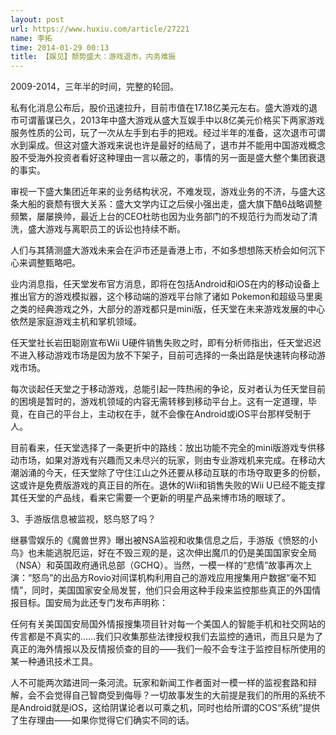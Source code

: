 ```yaml
---
layout: post
url: https://www.huxiu.com/article/27221
name: 李拓
time: 2014-01-29 00:13
title: 【娱见】颓势盛大：游戏退市，内务难振
---
```

2009-2014，三年半的时间，完整的轮回。

私有化消息公布后，股价迅速拉升，目前市值在17.18亿美元左右。盛大游戏的退市可谓蓄谋已久，2013年中盛大游戏从盛大互娱手中以8亿美元价格买下两家游戏服务性质的公司，玩了一次从左手到右手的把戏。经过半年的准备，这次退市可谓水到渠成。但这对盛大游戏来说也许是最好的结局了，退市并不能用中国游戏概念股不受海外投资者看好这种理由一言以蔽之的，事情的另一面是盛大整个集团衰退的事实。

审视一下盛大集团近年来的业务结构状况，不难发现，游戏业务的不济，与盛大这条大船的衰颓有很大关系：盛大文学内讧之后侯小强出走，盛大旗下酷6战略调整频繁，屡屡换帅，最近上台的CEO杜昉也因为业务部门的不规范行为而发动了清洗，盛大游戏与离职员工的诉讼也持续不断。

人们与其猜测盛大游戏未来会在沪市还是香港上市，不如多想想陈天桥会如何沉下心来调整甄略吧。

业内消息指，任天堂发布官方消息，即将在包括Android和iOS在内的移动设备上推出官方的游戏模拟器，这个移动端的游戏平台除了诸如 Pokemon和超级马里奥之类的经典游戏之外，大部分的游戏都只是mini版，任天堂在未来游戏发展的中心依然是家庭游戏主机和掌机领域。

任天堂社长岩田聪刚宣布Wii U硬件销售失败之时，即有分析师指出，任天堂迟迟不进入移动游戏市场是因为放不下架子，目前可选择的一条出路是快速转向移动游戏市场。

每次谈起任天堂之于移动游戏，总能引起一阵热闹的争论，反对者认为任天堂目前的困境是暂时的，游戏机领域的内容无需转移到移动平台上。这有一定道理，毕竟，在自己的平台上，主动权在手，就不会像在Android或iOS平台那样受制于人。

目前看来，任天堂选择了一条更折中的路线：放出功能不完全的mini版游戏专供移动市场，如果对游戏有兴趣而又未尽兴的玩家，则由专业游戏机来完成。在移动大潮汹涌的今天，任天堂除了守住江山之外还要从移动互联的市场夺取更多的份额，这或许是免费版游戏的真正目的所在。退休的Wii和销售失败的Wii U已经不能支撑其任天堂的产品线，看来它需要一个更新的明星产品来博市场的眼球了。

3、手游版信息被监视，怒鸟怒了吗？

继暴雪娱乐的《魔兽世界》曝出被NSA监视和收集信息之后，手游版《愤怒的小鸟》也未能逃脱厄运，好在不毁三观的是，这次伸出魔爪的仍是美国国家安全局（NSA）和英国政府通讯总部（GCHQ）。当然，一模一样的“悲情”故事再次上演：“怒鸟”的出品方Rovio对间谍机构利用自己的游戏应用搜集用户数据“毫不知情”，同时，美国国家安全局发誓，他们只会用这种手段来监控那些真正的外国情报目标。国安局为此还专门发布声明称：

任何有关美国国安局国外情报搜集项目针对每一个美国人的智能手机和社交网站的传言都是不真实的……我们只收集那些法律授权我们去监控的通讯，而且只是为了真正的海外情报以及反情报侦查的目的——我们一般不会专注于监控目标所使用的某一种通讯技术工具。

人不可能两次踏进同一条河流。玩家和新闻工作者面对一模一样的监视套路和辩解，会不会觉得自己智商受到侮辱？一切故事发生的大前提是我们的所用的系统不是Android就是iOS，这给阴谋论者以可乘之机，同时也给所谓的COS“系统”提供了生存理由——如果你觉得它们确实不同的话。

